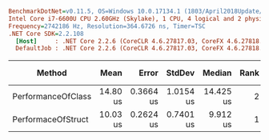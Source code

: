 ``` ini

BenchmarkDotNet=v0.11.5, OS=Windows 10.0.17134.1 (1803/April2018Update/Redstone4)
Intel Core i7-6600U CPU 2.60GHz (Skylake), 1 CPU, 4 logical and 2 physical cores
Frequency=2742186 Hz, Resolution=364.6726 ns, Timer=TSC
.NET Core SDK=2.2.108
  [Host]     : .NET Core 2.2.6 (CoreCLR 4.6.27817.03, CoreFX 4.6.27818.02), 64bit RyuJIT
  DefaultJob : .NET Core 2.2.6 (CoreCLR 4.6.27817.03, CoreFX 4.6.27818.02), 64bit RyuJIT


```
|             Method |     Mean |     Error |    StdDev |    Median | Rank | Rank |   Gen 0 | Gen 1 | Gen 2 | Allocated |
|------------------- |---------:|----------:|----------:|----------:|-----:|-----:|--------:|------:|------:|----------:|
| PerformanceOfClass | 14.80 us | 0.3664 us | 1.0154 us | 14.425 us |    2 |   ** | 23.1476 |     - |     - |  47.47 KB |
| PerformaceOfStruct | 10.03 us | 0.2624 us | 0.7401 us |  9.912 us |    1 |    * | 15.6097 |     - |     - |  32.19 KB |
